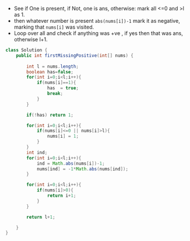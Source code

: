 - See if One is present, if Not, one is ans, otherwise: mark all <=0 and >l as 1.
- then whatever number is present `abs(nums[i])-1` mark it as negative, marking that `nums[i]` was visited.
- Loop over all and check if anything was +ve , if yes then that was ans, otherwise l+1.

```java
class Solution {
    public int firstMissingPositive(int[] nums) {
        
        int l = nums.length;
        boolean has=false;
        for(int i=0;i<l;i++){
            if(nums[i]==1){
                has  = true;
                break;
            }
        }

        if(!has) return 1;

        for(int i=0;i<l;i++){
            if(nums[i]<=0 || nums[i]>l){
                nums[i] = 1;
            }
        }
        int ind;
        for(int i=0;i<l;i++){
            ind = Math.abs(nums[i])-1;
            nums[ind] = -1*Math.abs(nums[ind]);
        }

        for(int i=0;i<l;i++){
            if(nums[i]>0){
                return i+1;
            }
        }

        return l+1;

    }
}
```